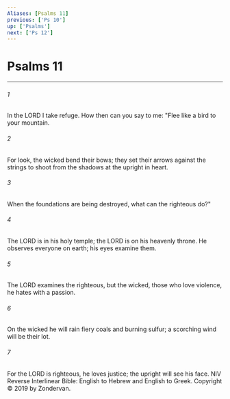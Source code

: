 ```yaml
---
Aliases: [Psalms 11]
previous: ['Ps 10']
up: ['Psalms']
next: ['Ps 12']
---
```

# Psalms 11

***


###### 1 
In the LORD I take refuge. How then can you say to me: "Flee like a bird to your mountain. 

###### 2 
For look, the wicked bend their bows; they set their arrows against the strings to shoot from the shadows at the upright in heart. 

###### 3 
When the foundations are being destroyed, what can the righteous do?" 

###### 4 
The LORD is in his holy temple; the LORD is on his heavenly throne. He observes everyone on earth; his eyes examine them. 

###### 5 
The LORD examines the righteous, but the wicked, those who love violence, he hates with a passion. 

###### 6 
On the wicked he will rain fiery coals and burning sulfur; a scorching wind will be their lot. 

###### 7 
For the LORD is righteous, he loves justice; the upright will see his face. NIV Reverse Interlinear Bible: English to Hebrew and English to Greek. Copyright © 2019 by Zondervan.
